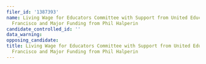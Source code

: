 ```yaml
---
filer_id: '1387393'
name: Living Wage for Educators Committee with Support from United Educators of San
  Francisco and Major Funding from Phil Halperin
candidate_controlled_id: ''
data_warning: 
opposing_candidate: 
title: Living Wage for Educators Committee with Support from United Educators of San
  Francisco and Major Funding from Phil Halperin
---
```

